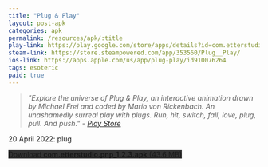 ```yaml
---
title: "Plug & Play"
layout: post-apk
categories: apk
permalink: /resources/apk/:title
play-link: https://play.google.com/store/apps/details?id=com.etterstudio.pnp
steam-link: https://store.steampowered.com/app/353560/Plug__Play/
ios-link: https://apps.apple.com/us/app/plug-play/id910076264
tags: esoteric
paid: true
---
```


> _"Explore the universe of Plug & Play, an interactive animation drawn by Michael Frei and coded by Mario von Rickenbach. An unashamedly surreal play with plugs. Run, hit, switch, fall, love, plug, pull. And push." - <a href="https://play.google.com/store/apps/details?id=com.etterstudio.pnp">Play Store</a>_

<span class="timestamp">20 April 2022:</span> plug

<div class="text-center">
    <a class="btn btn-dark btn-block w-100" onclick='apk("com.etterstudio.pnp_1.2.3.apk")' style="text-decoration: none; background-color: #333;"> Download <b>com.etterstudio.pnp_1.2.3.apk</b> (43.6 MB)</a>
</div>

